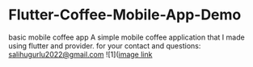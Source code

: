 # Flutter-Coffee-Mobile-App-Demo
basic mobile coffee app
A simple mobile coffee application that I made using flutter and provider.
for your contact and questions: salihugurlu2022@gmail.com
![1]([image link](https://fiverr-res.cloudinary.com/images/q_auto,f_auto/gigs2/343445531/original/7f0f1802b499c07b72ef312ed68a1c432ced4fc9/make-a-basic-mobile-application-using-flutter.jpg)
